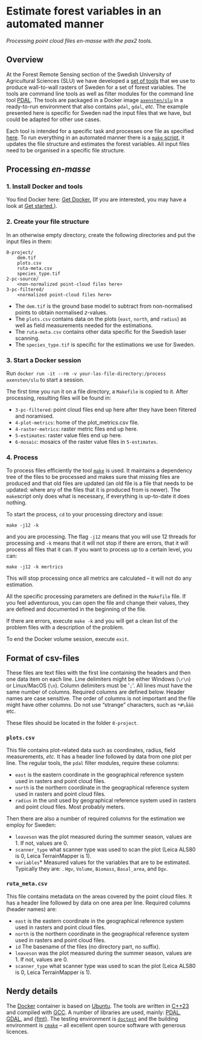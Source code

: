 # Estimate forest variables in an automated manner  


*Processing point cloud files en-masse with the pax2 tools.*



## Overview

At the Forest Remote Sensing section of the Swedish University of Agricultural Sciences (SLU) we have developed a [set of tools](../readme.md) that we use to produce wall-to-wall rasters of Sweden for a set of forest variables. The tools are command line tools as well as filter modules for the command line tool [PDAL](https://pdal.io/). The tools are packaged in a Docker image [`axensten/slu`](https://cloud.docker.com/repository/docker/axensten/slu) in a ready-to-run environment that also contains `pdal`, `gdal`, *etc.* The example presented here is specific for Sweden nad the input files that we have, but could be adapted for other use cases.

Each tool is intended for a specific task and processes one file as specified [here](../readme.md). To run everything in an automated manner there is a [`make` script](../docker/slu/usr/local/etc/makefiles/Makefile), it updates the file structure and estimates the forest variables. All input files need to be organised in a specific file structure. 


## Processing *en-masse*

### 1. Install Docker and tools

You find Docker here: [Get Docker.](https://docs.docker.com/install/)
(If you are interested, you may have a look at [Get started.](https://docs.docker.com/get-started/)). 


### 2. Create your file structure

In an otherwise empty directory, create the following directories and put the input files in them:

	0-project/
		dem.tif
		plots.csv
		ruta-meta.csv
		species_type.tif
	2-pc-source/
		<non-normalized point-cloud files here>
	3-pc-filtered/
		<normalized point-cloud files here>

- The `dem.tif` is the ground base model to subtract from non-normalised points to obtain normalised *z*-values. 
- The `plots.csv` contains data on the plots (`east`, `north`, and `radius`) as well as field measurements needed for the estimations.
- The `ruta-meta.csv` contains other data specific for the Swedish laser scanning. 
- The `species_type.tif` is specific for the estimations we use for Sweden. 


### 3. Start a Docker session

Run `docker run -it --rm -v your-las-file-directory:/process axensten/slu` to start a session.

The first time you run it on a file directory, a `Makefile` is copied to it. 
After processing, resulting files will be found in:

- `3-pc-filtered`: point cloud files end up here after they have been filtered and noramised.
- `4-plot-metrics`: home of the plot_metrics.csv file.
- `4-raster-metrics`: raster metric files end up here.
- `5-estimates`: raster value files end up here. 
- `6-mosaic`: mosaics of the raster value files in `5-estimates`. 


### 4. Process

To process files efficiently the tool [`make`](https://en.wikipedia.org/wiki/Make_(software)) is used. It maintains a dependency tree of the files to be processed and makes sure that missing files are produced and that old files are updated (an old file is a file that needs to be updated: where any of the files that it is produced from is newer). The `make`script only does what is necessary, if everything is up-to-date it does nothing. 

To start the process, `cd` to your processing directory and issue:

	make -j12 -k

and you are processing. The flag `-j12` means that you will use 12 threads for processing and `-k` means that it will not stop if there are errors, that it will process all files that it can. If you want to process up to a certain level, you can:

	make -j12 -k mertrics

This will stop processing once all metrics are calculated – it will not do any estimation.

All the specific processing parameters are defined in the `Makefile` file. If you feel adventurous, you can open the file and change their values, they are defined and documented in the beginning of the file.

If there are errors, execute `make -k` and you will get a clean list of the problem files with a description of the problem.

To end the Docker volume session, execute `exit`.


## Format of csv-files

These files are text files with the first line containing the headers and then one data item on each line. Line delimiters might be either Windows (`\r\n`) or Linux/MacOS (`\n`). Column delimiters must be '`;`'. All lines must have the same number of columns. Required columns are defined below. Header names are case sensitive. The order of columns is not important and the file might have other columns. Do not use “strange” characters, such as `*#\åäö` etc. 

These files should be located in the folder `0-project`.

### `plots.csv`

This file contains plot-related data such as coordinates, radius, field measurements, *etc.* It has a header line followed by data from one plot per line. The regular tools, the `pdal` filter modules, require these columns:

- `east` is the eastern coordinate in the geographical reference system used in rasters and point cloud files.
- `north` is the northern coordinate in the geographical reference system used in rasters and point cloud files.
- `radius` in the unit used by geographical reference system used in rasters and point cloud files. Most probably meters. 

Then there are also a number of required columns for the estimation we employ for Sweden:

- `leaveson` was the plot measured during the summer season, values are 1. If not, values are 0. 
- `scanner_type` what scanner type was used to scan the plot (Leica ALS80 is 0, Leica TerrainMapper is 1). 
- `variables`* Measured values for the variables that are to be estimated. Typically they are: . `Hgv`, `Volume`, `Biomass`, `Basal_area`, and `Dgv`. 


### `ruta_meta.csv`

This file contains metadata on the areas covered by the point cloud files. It has a header line followed by data on one area per line. Required columns (header names) are:
- `east` is the eastern coordinate in the geographical reference system used in rasters and point cloud files.
- `north` is the northern coordinate in the geographical reference system used in rasters and point cloud files.
- `id` The basename of the files (no directory part, no suffix). 
- `leaveson` was the plot measured during the summer season, values are 1. If not, values are 0. 
- `scanner_type` what scanner type was used to scan the plot (Leica ALS80 is 0, Leica TerrainMapper is 1). 


## Nerdy details

The [Docker](https://www.docker.com/products/docker-desktop) container is based on [Ubuntu](https://ubuntu.com). 
The tools are written in [C++23](https://en.cppreference.com/w/cpp/23) and compiled with [GCC](https://gcc.gnu.org). 
A number of libraries are used, mainly: [PDAL](https://pdal.io/), [GDAL](http://www.gdal.org), and [\{fmt\}](https://github.com/fmtlib/fmt). 
The testing environment is [`doctest`](https://github.com/onqtam/doctest) and the building environment is [`cmake`](https://cmake.org) – all excellent open source software with generous licences. 

